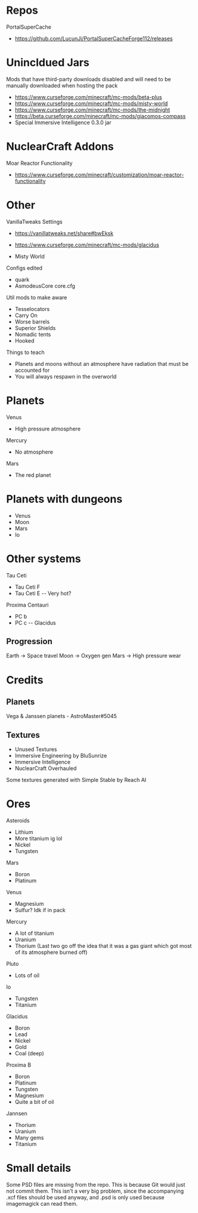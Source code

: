 # Repos

PortalSuperCache
  - https://github.com/LucunJi/PortalSuperCacheForge112/releases

# Unincldued Jars
Mods that have third-party downloads disabled and will need to be manually downloaded when hosting the pack

- https://www.curseforge.com/minecraft/mc-mods/beta-plus
- https://www.curseforge.com/minecraft/mc-mods/misty-world
- https://www.curseforge.com/minecraft/mc-mods/the-midnight
- https://beta.curseforge.com/minecraft/mc-mods/giacomos-compass
- Special Immersive Intelligence 0.3.0 jar

# NuclearCraft Addons

Moar Reactor Functionality
- https://www.curseforge.com/minecraft/customization/moar-reactor-functionality

# Other

VanillaTweaks Settings
- https://vanillatweaks.net/share#bwEksk

- https://www.curseforge.com/minecraft/mc-mods/glacidus
- Misty World

Configs edited 
- quark
- AsmodeusCore core.cfg

Util mods to make aware
- Tesselocators
- Carry On
- Worse barrels
- Superior Shields
- Nomadic tents
- Hooked

Things to teach
- Planets and moons without an atmosphere have radiation that must be accounted for
- You will always respawn in the overworld

# Planets

Venus
  - High pressure atmosphere

Mercury
  - No atmosphere

Mars
  - The red planet

# Planets with dungeons
- Venus
- Moon
- Mars
- Io

# Other systems

Tau Ceti
- Tau Ceti F
- Tau Ceti E -- Very hot?

Proxima Centauri
- PC b 
- PC c -- Glacidus

## Progression

Earth -> Space travel
Moon -> Oxygen gen
Mars -> High pressure wear

# Credits
## Planets
Vega & Janssen planets - AstroMaster#5045

## Textures
- Unused Textures
- Immersive Engineering by BluSunrize
- Immersive Intelligence
- NuclearCraft Overhauled

Some textures generated with Simple Stable by Reach AI


# Ores

Asteroids
- Lithium
- More titanium ig lol
- Nickel
- Tungsten

Mars
- Boron
- Platinum

Venus
- Magnesium
- Sulfur? Idk if in pack

Mercury
- A lot of titanium
- Uranium
- Thorium
(Last two go off the idea that it was a gas giant which got most of its atmosphere burned off)

Pluto
- Lots of oil

Io
- Tungsten
- Titanium

Glacidus
- Boron
- Lead
- Nickel
- Gold
- Coal (deep)

Proxima B
- Boron
- Platinum
- Tungsten
- Magnesium
- Quite a bit of oil

Jannsen
- Thorium
- Uranium
- Many gems
- Titanium

# Small details

Some PSD files are missing from the repo. This is because Git would just not commit them. This isn't a very big problem, since the accompanying .xcf files should be used anyway, and .psd is only used because imagemagick can read them.